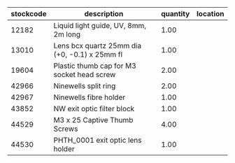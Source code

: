 |stockcode|description|quantity|location|
|---------|-----------|--------|--------|
|12182|Liquid light guide, UV, 8mm, 2m long|1.00||
|13010|Lens bcx quartz 25mm dia (+0, -0.1) x 25mm fl|1.00||
|19604|Plastic thumb cap for M3 socket head screw|2.00||
|42966|Ninewells split ring|2.00||
|42967|Ninewells fibre holder|1.00||
|43852|NW exit optic filter block|1.00||
|44529|M3 x 25 Captive Thumb Screws|4.00||
|44530|PHTH_0001 exit optic lens holder|1.00||
